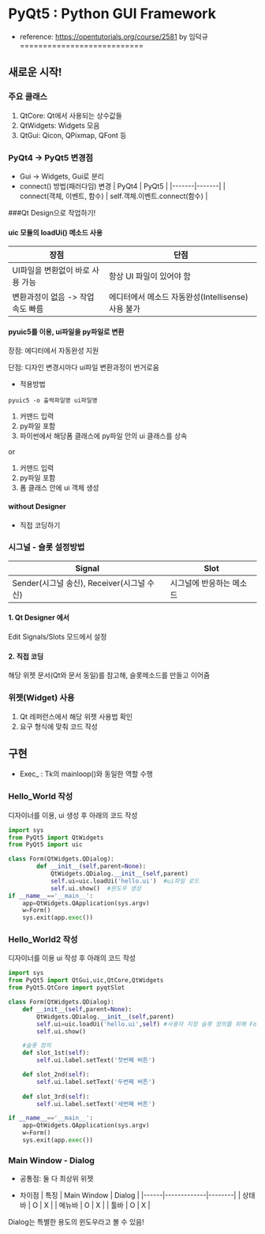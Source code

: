 # PyQt5 : Python GUI Framework
* reference: https://opentutorials.org/course/2581 by 임덕규
===========================
## 새로운 시작!

### 주요 클래스
1. QtCore: Qt에서 사용되는 상수값들
2. QtWidgets: Widgets 모음
3. QtGui: Qicon, QPixmap, QFont 등

### PyQt4 -> PyQt5 변경점
* Gui -> Widgets, Gui로 분리
* connect() 방법(패러다임) 변경
| PyQt4 | PyQt5 |
|-------|-------|
| connect(객체, 이벤트, 함수) | self.객체.이벤트.connect(함수) |

###Qt Design으로 작업하기!
#### uic 모듈의 loadUi() 메소드 사용
| 장점 | 단점 |
|------|------|
| UI파일을 변환없이 바로 사용 가능 | 항상 UI 파일이 있어야 함 |
| 변환과정이 없음 -> 작업속도 빠름 | 에디터에서 메소드 자동완성(Intellisense) 사용 불가 |

#### pyuic5를 이용, ui파일을 py파일로 변환
장점: 에디터에서 자동완성 지원

단점: 디자인 변경시마다 ui파일 변환과정이 번거로움

* 적용방법
```
pyuic5 -o 출력파일명 ui파일명
```
1. 커맨드 입력
2. py파일 포함
3. 파이썬에서 해당폼 클래스에 py파일 안의 ui 클래스를 상속

or
1. 커맨드 입력
2. py파일 포함
3. 폼 클래스 안에 ui 객체 생성

#### without Designer
* 직접 코딩하기

### 시그널 - 슬롯 설정방법
| Signal | Slot |
|--------|------|
| Sender(시그널 송신), Receiver(시그널 수신) | 시그널에 반응하는 메소드

#### 1. Qt Designer 에서
Edit Signals/Slots 모드에서 설정
#### 2. 직접 코딩
해당 위젯 문서(Qt와 문서 동일)를 참고해, 슬롯메소드를 만들고 이어줌

### 위젯(Widget) 사용
1. Qt 레퍼런스에서 해당 위젯 사용법 확인
2. 요구 형식에 맞춰 코드 작성

## 구현
* Exec_ : Tk의 mainloop()와 동일한 역할 수행
### Hello_World 작성
디자이너를 이용, ui 생성 후 아래의 코드 작성

```python
import sys
from PyQt5 import QtWidgets
from PyQt5 import uic

class Form(QtWidgets.QDialog):
        def __init__(self,parent=None):
            QtWidgets.QDialog.__init__(self,parent)
            self.ui=uic.loadUi('hello.ui')  #ui파일 로드
            self.ui.show()  #윈도우 생성
if __name__=='__main__':
    app=QtWidgets.QApplication(sys.argv)
    w=Form()
    sys.exit(app.exec())
```

### Hello_World2 작성
디자이너를 이용 ui 작성 후 아래의 코드 작성

```python
import sys
from PyQt5 import QtGui,uic,QtCore,QtWidgets
from PyQt5.QtCore import pyqtSlot

class Form(QtWidgets.QDialog):
    def __init__(self,parent=None):
        QtWidgets.QDialog.__init__(self,parent)
        self.ui=uic.loadUi('hello.ui',self) #사용자 지정 슬롯 정의를 위해 Form클래스를 baseinstance로 전달
        self.ui.show()

    #슬롯 정의
    def slot_1st(self):
        self.ui.label.setText('첫번째 버튼')

    def slot_2nd(self):
        self.ui.label.setText('두번째 버튼')
        
    def slot_3rd(self):
        self.ui.label.setText('세번째 버튼')

if __name__=='__main__':
    app=QtWidgets.QApplication(sys.argv)
    w=Form()
    sys.exit(app.exec())
```

### Main Window - Dialog
* 공통점: 둘 다 최상위 위젯

* 차이점
| 특징 | Main Window | Dialog |
|------|-------------|--------|
| 상태바 | O | X |
| 메뉴바 | O | X |
| 툴바 | O | X |

Dialog는 특별한 용도의 윈도우라고 볼 수 있음!

